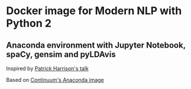 # Docker image for Modern NLP with Python 2

## Anaconda environment with Jupyter Notebook, spaCy, gensim and pyLDAvis

Inspired by [Patrick Harrison's talk](https://github.com/skipgram/modern-nlp-in-python/blob/master/executable/Modern_NLP_in_Python.ipynb)

Based on [Continuum's Anaconda image](https://hub.docker.com/r/continuumio/anaconda/)

